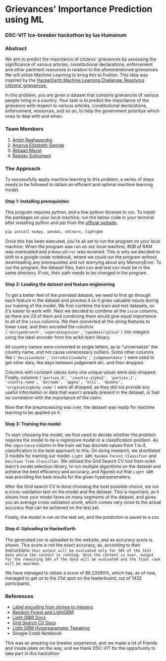 # Grievances' Importance Prediction using ML
### DSC-VIT Ice-breaker hackathon by Ius Humanum

### Abstract
We aim to predict the importance of citizens' grievances by assessing the significance of various articles, constitutional declarations, enforcement and other pertinent resources in relation to the aforementioned grievances. We will utilize Machine Learning to bring this to fruition.
This idea was inspired by the [HackerEarth Machine Learning Challenge: Resolving citizens’ grievances.](https://www.hackerearth.com/challenges/competitive/hackerearth-machine-learning-challenge-predict-grievance-importance/)

In this problem, you are given a dataset that contains grievances of various people living in a country. Your task is to predict the importance of the grievance with respect to various articles, constitutional declarations, enforcement, resources, and so on, to help the government prioritize which ones to deal with and when.

### Team Members
1. [Anish Raghavendra](https://github.com/z404)
2. [Ananya Elizabeth George](https://github.com/ananya190)
3. [Rehaan Mazid](https://github.com/Rehaan1)
4. [Raggav Subramani](https://github.com/R-droid101)

### The Approach
To successfully apply machine learning to this problem, a series of steps needs to be followed to obtain an efficient and optimal machine learning model.

#### Step 1: Installing prerequisites
This program requires python, and a few python libraries to run. To install the packages on your local machine, run the below code in your terminal after installing python and pip from the [official website](https://www.python.org/).
```py
pip install numpy, pandas, sklearn, lightgbm
```
Once this has been executed, you're all set to run the program on your local machine. When the program was run on our local machine, 8GB of RAM was overloaded and a ```MemoryError``` was recieved. This is why we decided to shift to a google colab notebook, where we could run the program without downloading any prerequisites and not worrying about any MemoryError.
To run the program, the dataset files, train.csv and test.csv must be in the same directory. If not, their path needs to be changed in the program.

#### Step 2: Loading the dataset and feature engineering
To get a better feel of the provided dataset, we need to first go through each feature in the dataset and process it so it gives valuable inputs during our training of the model. 
We first combine the train and test datasets, so it's easier to work with. Next we decided to combine all the ```issue``` columns, as there are 23 of them and combining them would give equal importance to all of the ```issue``` columns. We then converted all the string features to lower case, and then encoded the columns ```['doctypebranch','seperateopinion','typedescription']``` into integers using the label encoder from the scikit learn library.

All country names were converted to single letters, as to "universalize" the country name, and not cause unnecessary outliers. Some other columns like ```['decisiondate','introductiondate','judgementdate']``` were used to get other data, like days between judgement etc. and then dropped.

Columns with constant values (only one unique value) were also dropped. Finally, columns ```['parties.0', 'country.alpha2', 'parties.1', 'country.name', 'docname', 'appno', 'ecli', 'kpdate', 'originatingbody_name']``` were all dropped, as they did not provide any useful information or data that wasn't already present in the dataset, or had no correlation with the importance of the claim.

Now that the preprocessing was over, the dataset was ready for machine learning to be applied on it.

#### Step 3: Training the model
To start choosing the model, we first need to decide whether the problem requires the model to be a regressive model or a classification problem. As the ```importance``` column in the train set has discrete values from 1 to 4, classification is the best approach to this. On doing research, we shortlisted 3 models for training our model. ```Light GBM```, ```Random Forest Classifier``` and ```Decition Tree Classifier```. We utilized the Grid Search CV tool from scikit learn's model selection library, to run multiple algorithms on the dataset and achieve the best efficiency and accuracy, and figured out that ```Light GBM``` was providing the best results for the given hyperparameters.

After the Grid search CV is done choosing the best possible choice, we run a cross-validation test on the model and the dataset. This is important, as it shows how your model fares on many segments of the dataset, and gives you an average cross validation score, which comes very close to the actual accuracy that can be achieved on the test set.

Finally, the model is run on the test set, and the prediction is saved to a csv.

#### Step 4: Uploading to HackerEarth 
The generated csv is uploaded to the website, and an accuracy score is shown. This score is not the exact accuracy, as, according to their instructions: ```Your output will be evaluated only for 50% of the test data while the contest is running. Once the contest is over, output for the remaining 50% of the data will be evaluated and the final rank will be awarded.```

We have managed to obtain a score of 88.23390%, which has, as of now, managed to get us to the 21st spot on the leaderboard, out of 1432 participants.

### References
- [Label encoding from strings to integers](https://scikit-learn.org/stable/modules/generated/sklearn.preprocessing.LabelEncoder.html)
- [Random Forest and LightGBM](https://datascience.stackexchange.com/questions/63322/random-forest-vs-lightgbm)
- [Light GBM Docs](https://lightgbm.readthedocs.io/en/latest/)
- [Grid Search CV Docs](https://scikit-learn.org/stable/modules/generated/sklearn.model_selection.GridSearchCV.html)
- [Light GBM Hyperparameter Tweaking](https://towardsdatascience.com/understanding-lightgbm-parameters-and-how-to-tune-them-6764e20c6e5b)
- Google Colab Notebook

This was an amazing ice breaker experience, and we made a lot of friends and inside jokes on the way, and we thank DSC-VIT for the opportunity to take part in this hackathon
